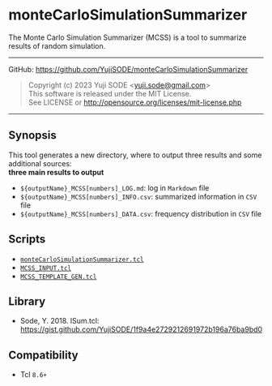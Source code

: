 # monteCarloSimulationSummarizer
The Monte Carlo Simulation Summarizer (MCSS) is a tool to summarize results of random simulation.
___
GitHub: https://github.com/YujiSODE/monteCarloSimulationSummarizer  
>Copyright (c) 2023 Yuji SODE \<yuji.sode@gmail.com\>  
>This software is released under the MIT License.  
>See LICENSE or http://opensource.org/licenses/mit-license.php  
______

## Synopsis
This tool generates a new directory, where to output three results and some additional sources:  
**three main results to output**
- `${outputName}_MCSS[numbers]_LOG.md`: log in `Markdown` file
- `${outputName}_MCSS[numbers]_INFO.csv`: summarized information in `CSV` file
- `${outputName}_MCSS[numbers]_DATA.csv`: frequency distribution in `CSV` file


## Scripts
- [`monteCarloSimulationSummarizer.tcl`](monteCarloSimulationSummarizer.tcl)
- [`MCSS_INPUT.tcl`](MCSS_INPUT.tcl)
- [`MCSS_TEMPLATE_GEN.tcl`](MCSS_TEMPLATE_GEN.tcl)

## Library
- Sode, Y. 2018. lSum.tcl: https://gist.github.com/YujiSODE/1f9a4e2729212691972b196a76ba9bd0

## Compatibility
- Tcl `8.6+`
